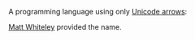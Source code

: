A programming language using only [Unicode
arrows](https://en.wikipedia.org/wiki/Arrow_(symbol)):

[Matt Whiteley](https://twitter.com/mwhiteley) provided the name.
